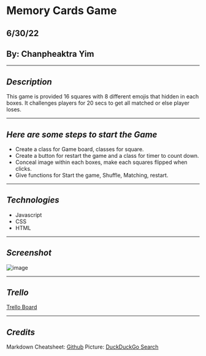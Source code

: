 # Memory Cards Game
## 6/30/22
## By: Chanpheaktra Yim
***
## *Description*
This game is provided 16 squares with 8 different emojis that hidden in each boxes. It challenges players for 20 secs to get all matched or else player loses.
***
## *Here are some steps to start the Game*
- Create a class for Game board, classes for square.
- Create a button for restart the game and a class for timer to count down.
- Conceal image within each boxes, make each squares flipped when clicks.
- Give functions for Start the game, Shuffle, Matching, restart.
***
## *Technologies*
- Javascript
- CSS
- HTML
***
## *Screenshot*
![image](https://external-content.duckduckgo.com/iu/?u=https%3A%2F%2Ftse3.mm.bing.net%2Fth%3Fid%3DOIP.rJv9xJ0yV3HrEvKTQwOE9gHaFj%26pid%3DApi&f=1)
***
## *Trello*
[Trello Board](https://trello.com/b/5lkS5tGs/project-1)
***
## *Credits*
Markdown Cheatsheet: [Github](https://github.com)
Picture: [DuckDuckGo Search](https://duckduckgo.com)







